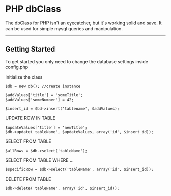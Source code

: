 PHP dbClass
===================


The dbClass for PHP isn't an eyecatcher, but it´s working solid and save. It can be used for simple mysql queries and manipulation.

----------


Getting Started
-------------

To get started you only need to change the database settings inside config.php


Initialize the class

    $db = new db(); //create instance

    $addValues['title'] = 'someTitle';
    $addValues['someNumber'] = 42;

    $insert_id = $bd->insert('tablename', $addValues);


UPDATE ROW IN TABLE

    $updateValues['title'] = 'newTitle';
    $db->update('tableName', $updateValues, array('id', $insert_id));


SELECT FROM TABLE

    $allRows = $db->select('tableName');


SELECT FROM TABLE WHERE ...

    $specificRow = $db->select('tableName', array('id', $insert_id));

DELETE FROM TABLE

    $db->delete('tableName', array('id', $insert_id));




